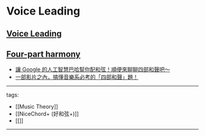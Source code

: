 # Voice Leading

## [Voice Leading](https://en.wikipedia.org/wiki/Voice_leading)

## [Four-part harmony](https://en.wikipedia.org/wiki/Four-part_harmony)
* [讓 Google 的人工智慧巴哈幫你配和弦！順便來聊聊四部和聲吧～](https://www.youtube.com/watch?v=HgnIJFwcyBk)
* [一部影片之內，搞懂音樂系必考的「四部和聲」題！](https://www.youtube.com/watch?v=2RGGuH14BUc)


---
tags:
  - [[Music Theory]]
  - [[NiceChord+ (好和弦+)]]
  - [[]]
---
